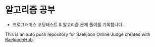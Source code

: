 # 알고리즘 공부
+ 프로그래머스 코딩테스트 & 알고리즘 문제 풀이를 기록합니다.


This is an auto push repository for Baekjoon Online Judge created with [BaekjoonHub](https://github.com/BaekjoonHub/BaekjoonHub).
